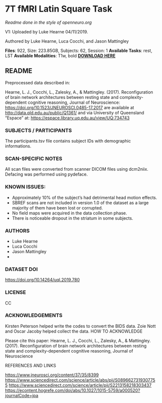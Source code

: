 # 7T fMRI Latin Square Task
_Readme done in the style of openneuro.org_

V1: Uploaded by Luke Hearne 04/11/2019.

Authored by Luke Hearne, Luca Cocchi, and Jason Mattingley

__Files__: 922, Size: 223.85GB, Subjects: 62, Session: 1
__Available Tasks__: rest, LST
__Available Modalities__: T1w, bold
[__DOWNLOAD HERE__](http://data.qld.edu.au/public/Q1361/)

## README
Preprocessed data described in:

Hearne, L. J., Cocchi, L., Zalesky, A., & Mattingley. (2017). Reconfiguration of brain network architectures between resting state and complexity-dependent cognitive reasoning, Journal of Neuroscience: https://doi.org/10.1523/JNEUROSCI.0485-17.2017
are available at http://data.qld.edu.au/public/Q1361/ and via University of Queensland “Espace” at: https://espace.library.uq.edu.au/view/UQ:734743

### SUBJECTS / PARTICIPANTS
The participants.tsv file contains subject IDs with demographic informations.

### SCAN-SPECIFIC NOTES
All scan files were converted from scanner DICOM files using dcm2niix. Defacing was performed using pydeface.

### KNOWN ISSUES:
* Approximately 10% of the subject’s had detrimental head motion effects.
* SBREF scans are not included in version 1.0 of the dataset as a large majority of them have been lost or corrupted.
* No field maps were acquired in the data collection phase.
* There is noticeable dropout in the striatum in some subjects.

### AUTHORS
* Luke Hearne
* Luca Cocchi
* Jason Mattingley
* 
### DATASET DOI

https://doi.org/10.14264/uql.2019.780
### LICENSE
CC
### ACKNOWLEDGEMENTS

Kirsten Peterson helped write the codes to convert the BIDS data. Zoie Nott and Oscar Jacoby helped collect the data.
HOW TO ACKNOWLEDGE

Please cite this paper: Hearne, L. J., Cocchi, L., Zalesky, A., & Mattingley. (2017). Reconfiguration of brain network architectures between resting state and complexity-dependent cognitive reasoning, Journal of Neuroscience

REFERENCES AND LINKS

https://www.jneurosci.org/content/37/35/8399
https://www.sciencedirect.com/science/article/abs/pii/S0896627319307755
https://www.sciencedirect.com/science/article/pii/S2213158218303437
https://econtent.hogrefe.com/doi/abs/10.1027/1015-5759/a000520?journalCode=jpa
